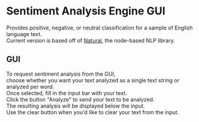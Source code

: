 #
# Sentiment Analysis Engine GUI  

Provides positive, negative, or neutral classification for a sample of  English language text.  
Current version is based off of [Natural](https://github.com/NaturalNode/natural), the node-based NLP library.  

## GUI  
	    
To request sentiment analysis from the GUI,  
choose whether you want your text analyzed as a single text string or analyzed per word.  
Once selected, fill in the input bar with your text.  
Click the button "Analyze" to send your text to be analyzed.  
The resulting analysis will be displayed below the input.  
Use the clear button when you'd like to clear your text from the input.
